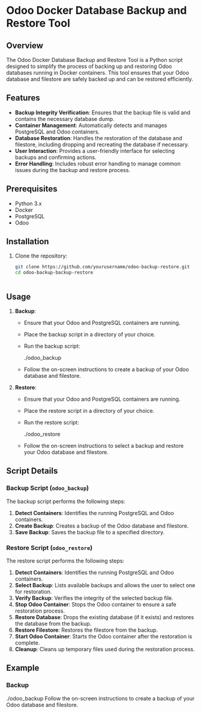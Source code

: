 # Odoo Docker Database Backup and Restore Tool

## Overview

The Odoo Docker Database Backup and Restore Tool is a Python script designed to simplify the process of backing up and restoring Odoo databases running in Docker containers. This tool ensures that your Odoo database and filestore are safely backed up and can be restored efficiently.

## Features

- **Backup Integrity Verification**: Ensures that the backup file is valid and contains the necessary database dump.
- **Container Management**: Automatically detects and manages PostgreSQL and Odoo containers.
- **Database Restoration**: Handles the restoration of the database and filestore, including dropping and recreating the database if necessary.
- **User Interaction**: Provides a user-friendly interface for selecting backups and confirming actions.
- **Error Handling**: Includes robust error handling to manage common issues during the backup and restore process.

## Prerequisites

- Python 3.x
- Docker
- PostgreSQL
- Odoo

## Installation

1. Clone the repository:
    ```sh
    git clone https://github.com/yourusername/odoo-backup-restore.git
    cd odoo-backup-backup-restore
 


## Usage

1. **Backup**:
    - Ensure that your Odoo and PostgreSQL containers are running.
    - Place the backup script in a directory of your choice.
    - Run the backup script:
        
        ./odoo_backup
      
    - Follow the on-screen instructions to create a backup of your Odoo database and filestore.

2. **Restore**:
    - Ensure that your Odoo and PostgreSQL containers are running.
    - Place the restore script in a directory of your choice.
    - Run the restore script:
       
        ./odoo_restore
    
    - Follow the on-screen instructions to select a backup and restore your Odoo database and filestore.

## Script Details

### Backup Script (`odoo_backup`)

The backup script performs the following steps:
1. **Detect Containers**: Identifies the running PostgreSQL and Odoo containers.
2. **Create Backup**: Creates a backup of the Odoo database and filestore.
3. **Save Backup**: Saves the backup file to a specified directory.

### Restore Script (`odoo_restore`)

The restore script performs the following steps:
1. **Detect Containers**: Identifies the running PostgreSQL and Odoo containers.
2. **Select Backup**: Lists available backups and allows the user to select one for restoration.
3. **Verify Backup**: Verifies the integrity of the selected backup file.
4. **Stop Odoo Container**: Stops the Odoo container to ensure a safe restoration process.
5. **Restore Database**: Drops the existing database (if it exists) and restores the database from the backup.
6. **Restore Filestore**: Restores the filestore from the backup.
7. **Start Odoo Container**: Starts the Odoo container after the restoration is complete.
8. **Cleanup**: Cleans up temporary files used during the restoration process.

## Example

### Backup


./odoo_backup
Follow the on-screen instructions to create a backup of your Odoo database and filestore.


